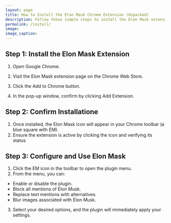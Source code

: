 ```yaml
---
layout: page
title: How to Install the Elon Mask Chrome Extension (Unpacked)
description: Follow these simple steps to install the Elon Mask extension in Chrome using the “Load Unpacked” method.
permalink: /install/
image: 
image_caption: 
---
```


<h2>Step 1: Install the Elon Mask Extension</h2>

1.	Open Google Chrome.

2.	Visit the Elon Mask extension page on the Chrome Web Store.

3.	Click the Add to Chrome button.

4.	In the pop-up window, confirm by clicking Add Extension.


<h2>Step 2: Confirm Installatione</h2>

1.	Once installed, the Elon Mask icon will appear in your Chrome toolbar (a blue square with EM).
2.	Ensure the extension is active by clicking the icon and verifying its status

<h2>Step 3: Configure and Use Elon Mask</h2>
	
1.	Click the EM icon in the toolbar to open the plugin menu.
2.	From the menu, you can:

- Enable or disable the plugin.
- Block all mentions of Elon Musk.
- Replace text mentions with alternatives.
- Blur images associated with Elon Musk.

3.	Select your desired options, and the plugin will immediately apply your settings.